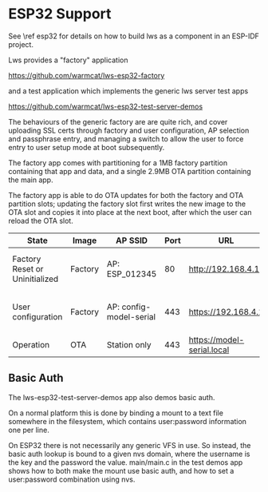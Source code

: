 ESP32 Support
=============

See \ref esp32 for details on how to build lws as a component in an ESP-IDF project.

Lws provides a "factory" application

https://github.com/warmcat/lws-esp32-factory

and a test application which implements the generic lws server test apps

https://github.com/warmcat/lws-esp32-test-server-demos

The behaviours of the generic factory are are quite rich, and cover uploading SSL certs through factory and user configuration, AP selection and passphrase entry, and managing a switch to allow the user to force entry to user setup mode at boot subsequently.

The factory app comes with partitioning for a 1MB factory partition containing that app and data, and a single 2.9MB OTA partition containing the main app.

The factory app is able to do OTA updates for both the factory and OTA partition slots; updating the factory slot first writes the new image to the OTA slot and copies it into place at the next boot, after which the user can reload the OTA slot.

State|Image|AP SSID|Port|URL|Mode
---|---|---|---|---|---
Factory Reset or Uninitialized|Factory|AP: ESP_012345|80|http://192.168.4.1|factory.html - to set certificates and serial
User configuration|Factory|AP: config-model-serial|443|https://192.168.4.1|index.html - user set up his AP information
Operation|OTA|Station only|443|https://model-serial.local|OTA application

## Basic Auth

The lws-esp32-test-server-demos app also demos basic auth.

On a normal platform this is done by binding a mount to a text file somewhere in the filesystem, which
contains user:password information one per line.

On ESP32 there is not necessarily any generic VFS in use.  So instead, the basic auth lookup is bound to
a given nvs domain, where the username is the key and the password the value.  main/main.c in the test
demos app shows how to both make the mount use basic auth, and how to set a user:password combination
using nvs.


